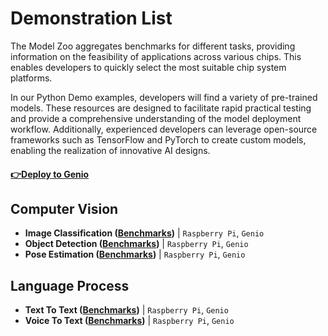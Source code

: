 # Demonstration List

The Model Zoo aggregates benchmarks for different tasks, providing information on the feasibility of applications across various chips. This enables developers to quickly select the most suitable chip system platforms.

In our Python Demo examples, developers will find a variety of pre-trained models. These resources are designed to facilitate rapid practical testing and provide a comprehensive understanding of the model deployment workflow. Additionally, experienced developers can leverage open-source frameworks such as TensorFlow and PyTorch to create custom models, enabling the realization of innovative AI designs.
#### [:point_right:Deploy to Genio](https://github.com/R300-AI/MTK-genio-demo/blob/main)
## Computer Vision
* **Image Classification ([Benchmarks](https://github.com/R300-AI/ITRI-AI-Hub/blob/main/Model-Zoo/ImageClassificationBenchmarks.md))** | `Raspberry Pi`, `Genio`
* **Object Detection ([Benchmarks](https://github.com/R300-AI/ITRI-AI-Hub/blob/main/Model-Zoo/ObjectDetectionBenchmarks.md))**     | `Raspberry Pi`, `Genio`
* **Pose Estimation ([Benchmarks](https://github.com/R300-AI/ITRI-AI-Hub/blob/main/Model-Zoo/PoseEstimationBenchmarks.md))**     | `Raspberry Pi`, `Genio`

## Language Process
* **Text To Text ([Benchmarks](https://github.com/R300-AI/ITRI-AI-Hub/blob/main/Model-Zoo/TextToTextBenchmarks.md))**     | `Raspberry Pi`, `Genio`
* **Voice To Text ([Benchmarks](https://github.com/R300-AI/ITRI-AI-Hub/blob/main/Model-Zoo/VoiceToTextBenchmarks.md))**   | `Raspberry Pi`, `Genio`
